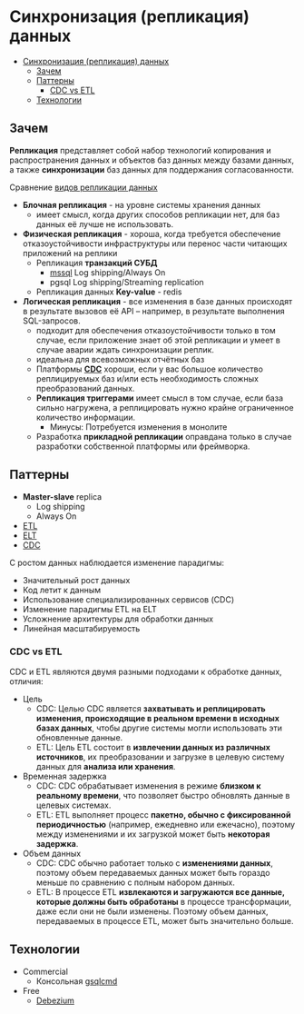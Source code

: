 # Синхронизация (репликация) данных

- [Синхронизация (репликация) данных](#синхронизация-репликация-данных)
  - [Зачем](#зачем)
  - [Паттерны](#паттерны)
    - [CDC vs ETL](#cdc-vs-etl)
  - [Технологии](#технологии)

## Зачем

__Репликация__ представляет собой набор технологий копирования и распространения данных и объектов баз данных между базами данных, а также __синхронизации__ баз данных для поддержания согласованности.

Сравнение [видов репликации данных](https://habr.com/ru/articles/514500/)

- __Блочная репликация__ - на уровне системы хранения данных
  - имеет смысл, когда других способов репликации нет, для баз данных её лучше не использовать.
- __Физическая репликация__ - хороша, когда требуется обеспечение отказоустойчивости инфраструктуры или перенос части читающих приложений на реплики
  - Репликация __транзакций СУБД__
    - [mssql](https://learn.microsoft.com/ru-ru/sql/relational-databases/replication/replication-backward-compatibility?view=sql-server-ver15) Log shipping/Always On
    - pgsql Log shipping/Streaming replication
  - Репликация данных __Key-value__ - redis
- __Логическая репликация__ - все изменения в базе данных происходят в результате вызовов её API – например, в результате выполнения SQL-запросов.
  - подходит для обеспечения отказоустойчивости только в том случае, если приложение знает об этой репликации и умеет в случае аварии ждать синхронизации реплик.
  - идеальна для всевозможных отчётных баз
  - Платформы [__CDC__](../system.class/cdc.md) хороши, если у вас большое количество реплицируемых баз и/или есть необходимость сложных преобразований данных.
  - __Репликация триггерами__ имеет смысл в том случае, если база сильно нагружена, а реплицировать нужно крайне ограниченное количество информации.
    - Минусы: Потребуется изменения в монолите
  - Разработка __прикладной репликации__ оправдана только в случае разработки собственной платформы или фреймворка.

## Паттерны

- __Master-slave__ replica
  - Log shipping
  - Always On
- [ETL](integration/ETL.md)
- [ELT](integration/ELT.md)
- [CDC](../system.class/cdc.md)

С ростом данных наблюдается изменение парадигмы:

- Значительный рост данных
- Код летит к данным
- Использование специализированных сервисов (CDC)
- Изменение парадигмы ETL на ELT
- Усложнение архитектуры для обработки данных
- Линейная масштабируемость

### CDC vs ETL

CDC и ETL являются двумя разными подходами к обработке данных, отличия:

- Цель
   - CDC: Целью CDC является __захватывать и реплицировать изменения, происходящие в реальном времени в исходных базах данных__, чтобы другие системы могли использовать эти обновленные данные.
   - ETL: Цель ETL состоит в __извлечении данных из различных источников__, их преобразовании и загрузке в целевую систему данных для __анализа или хранения__.
- Временная задержка
   - CDC: CDC обрабатывает изменения в режиме __близком к реальному времени__, что позволяет быстро обновлять данные в целевых системах.
   - ETL: ETL выполняет процесс __пакетно, обычно с фиксированной периодичностью__ (например, ежедневно или ежечасно), поэтому между изменениями и их загрузкой может быть __некоторая задержка__.
- Объем данных
   - CDC: CDC обычно работает только с __изменениями данных__, поэтому объем передаваемых данных может быть гораздо меньше по сравнению с полным набором данных.
   - ETL: В процессе ETL __извлекаются и загружаются все данные, которые должны быть обработаны__ в процессе трансформации, даже если они не были изменены. Поэтому объем данных, передаваемых в процессе ETL, может быть значительно больше.

## Технологии

- Commercial
  - Консольная [gsqlcmd](https://www.savetodb.ru/gsqlcmd/synchronizing-data.htm)
- Free
  - [Debezium](../../technology/cdc/debezium.md)
